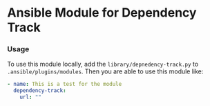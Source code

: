 # Ansible Module for Dependency Track

### Usage
To use this module locally, add the `library/depnedency-track.py` to `.ansible/plugins/modules`. Then you are able to use this module like:
```yaml
- name: This is a test for the module
  dependency-track:
    url: ""
```